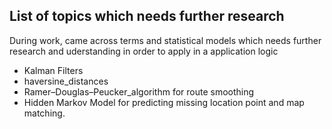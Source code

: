## List of topics which needs further research
During work, came across terms and statistical models which needs further research and uderstanding in order to apply in a application logic
* Kalman Filters
* haversine_distances
* Ramer–Douglas–Peucker_algorithm for route smoothing
* Hidden Markov Model for predicting missing location point and map matching.

